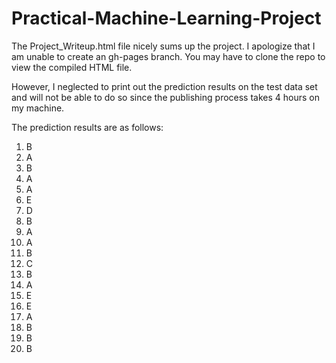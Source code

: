Practical-Machine-Learning-Project
==================================

The Project_Writeup.html file nicely sums up the project. I apologize that I am unable to create an gh-pages branch. You may have to clone the repo to view the compiled HTML file.

However, I neglected to print out the prediction results on the test data set and will not be able to do so since the publishing process takes 4 hours on my machine.

The prediction results are as follows:  
1. B  
2. A  
3. B  
4. A  
5. A  
6. E  
7. D  
8. B  
9. A  
10. A  
11. B  
12. C  
13. B  
14. A  
15. E  
16. E  
17. A  
18. B  
19. B  
20. B  
